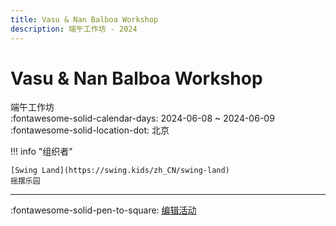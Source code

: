 ```yaml
---
title: Vasu & Nan Balboa Workshop
description: 端午工作坊 - 2024
---
```


# Vasu & Nan Balboa Workshop 

端午工作坊  
:fontawesome-solid-calendar-days: 2024-06-08 ~ 2024-06-09  
:fontawesome-solid-location-dot: 北京  

!!! info "组织者"

    [Swing Land](https://swing.kids/zh_CN/swing-land)  
    摇摆乐园  

---

:fontawesome-solid-pen-to-square: [编辑活动](https://github.com/swingdance/events/issues/new?assignees=&labels=update+event&projects=&template=03-update_entity.yml&title=Update%20Event%3A%202024%2Fzh_CN%20%E2%80%A2%20Vasu%20%26%20Nan%20Balboa%20Workshop&region=zh_CN&year=2024&id=vasu-n-nan-balboa-workshop-2024&name=Vasu%20%26%20Nan%20Balboa%20Workshop&org_id=swing-land)
